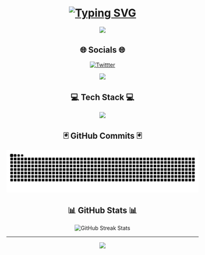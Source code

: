 <h1 align="center">
<a href="https://git.io/typing-svg">
<img src="https://readme-typing-svg.demolab.com?font=Fira+Code&center=true&pause=1000&color=F7F7F7&width=435&lines=++++++++Hi+%F0%9F%91%8B%2C+I'm+Matt%C3%A9o" alt="Typing SVG" /></a>
</h1>
  <p align="center">
  <a href="https://github.com/Akshay090/svg-banners">
    <img src="https://svg-banners.vercel.app/api?type=typeWriter&text1I%work%to%became%Engineer%in%Cybersecurity👨‍💻&width=200&height=50" />
  </a>
<div align="center">
<h2>🌐 Socials 🌐 </h2>
  <a href="https://x.com/mxtz10_" target="_blank">
  <img src="https://skillicons.dev/icons?i=twitter&theme=light" alt="Twittter" />
  </a>
  <p align="center">
  <a href="https://github.com/kittinan/spotify-github-profile">
    <img src="https://spotify-github-profile.kittinanx.com/api/view?uid=31jqgkwg5v5mqkgk2aks7rhzkdlq&cover_image=true&theme=novatorem&show_offline=false&background_color=000000&interchange=false&bar_color=ffaa00&bar_color_cover=true" />
  </a>
  
</div>
<div align="center">
<h2> 💻 Tech Stack 💻 </h2>
  <p align="center">
  <a href="https://skillicons.dev">
    <img src="https://skillicons.dev/icons?i=java,python,javascript,github,vscode&theme=dark" />
  </a>
</p>
<div align="center">
<h2>🃏 GitHub Commits 🃏 </h2>
<img alt="snake eating my contributions" src="https://raw.githubusercontent.com/fayzeen/fayzeen/output/github-contribution-grid-snake.svg" /> 
</div>
<div align="center">
<h2> 📊 GitHub Stats 📊 </h2>
<img src="https://github-readme-streak-stats.herokuapp.com/?user=Fayzeen&theme=dark&hide_border=false" alt="GitHub Streak Stats" />
      </a>
</div>

---
[![](https://visitcount.itsvg.in/api?id=Fayzeen&icon=0&color=0)](https://visitcount.itsvg.in)

<!-- Proudly created with GPRM ( https://gprm.itsvg.in ) -->
